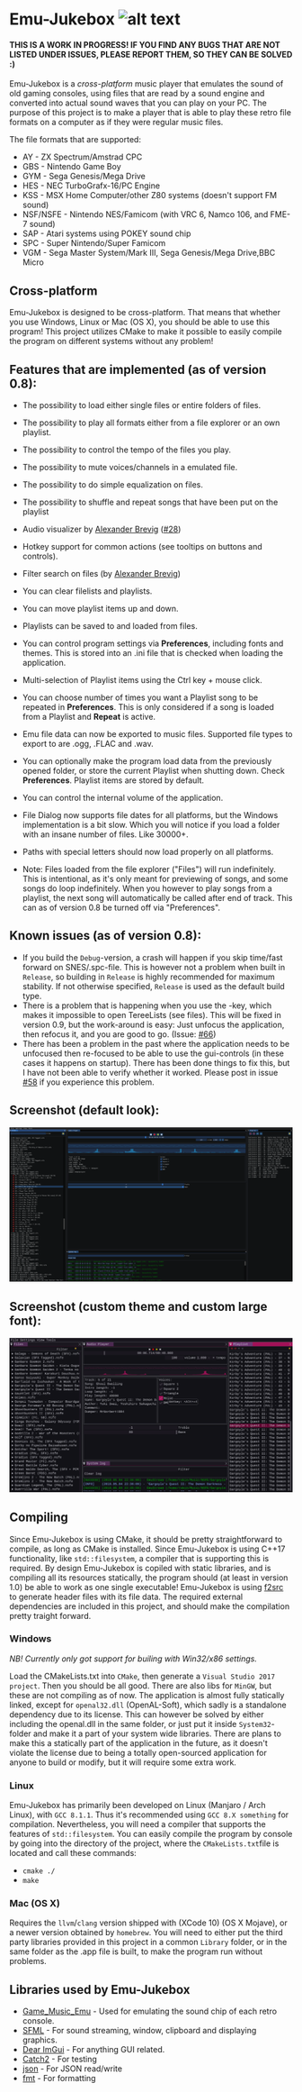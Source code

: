 # Emu-Jukebox ![alt text](https://github.com/SSBMTonberry/emu-jukebox/blob/master/logo/logo_64x64.png?raw=true "Emu Jukebox logo") 

#### THIS IS A WORK IN PROGRESS! IF YOU FIND ANY BUGS THAT ARE NOT LISTED UNDER ISSUES, PLEASE REPORT THEM, SO THEY CAN BE SOLVED :)

Emu-Jukebox is a *cross-platform* music player that emulates the sound of old gaming consoles, using files that are read by a sound engine and converted into actual sound waves that you can play on your PC. The purpose of this project is to make a player that is able to play these retro file formats on a computer as if they were regular music files. 

The file formats that are supported:
- AY        - ZX Spectrum/Amstrad CPC
- GBS       - Nintendo Game Boy
- GYM       - Sega Genesis/Mega Drive
- HES       - NEC TurboGrafx-16/PC Engine
- KSS       - MSX Home Computer/other Z80 systems (doesn't support FM sound)
- NSF/NSFE  - Nintendo NES/Famicom (with VRC 6, Namco 106, and FME-7 sound)
- SAP       - Atari systems using POKEY sound chip
- SPC       - Super Nintendo/Super Famicom
- VGM       - Sega Master System/Mark III, Sega Genesis/Mega Drive,BBC Micro

## Cross-platform
Emu-Jukebox is designed to be cross-platform. That means that whether you use Windows, Linux or Mac (OS X), you should be able to use this program! This project utilizes CMake to make it possible to easily compile the program on different systems without any problem!

## Features that are implemented (as of version 0.8):
- The possibility to load either single files or entire folders of files.
- The possibility to play all formats either from a file explorer or an own playlist.
- The possibility to control the tempo of the files you play.
- The possibility to mute voices/channels in a emulated file.
- The possibility to do simple equalization on files.
- The possibility to shuffle and repeat songs that have been put on the playlist
- Audio visualizer by [Alexander Brevig](https://github.com/AlexanderBrevig/) ([#28](https://github.com/SSBMTonberry/emu-jukebox/issues/28))
- Hotkey support for common actions (see tooltips on buttons and controls).
- Filter search on files (by [Alexander Brevig](https://github.com/AlexanderBrevig/))
- You can clear filelists and playlists. 
- You can move playlist items up and down.
- Playlists can be saved to and loaded from files.
- You can control program settings via **Preferences**, including fonts and themes. This is stored into an .ini file that is checked when loading the application.
- Multi-selection of Playlist items using the Ctrl key + mouse click.
- You can choose number of times you want a Playlist song to be repeated in **Preferences**. This is only considered if a song is loaded from a Playlist and **Repeat** is active.
- Emu file data can now be exported to music files. Supported file types to export to are .ogg, .FLAC and .wav.
- You can optionally make the program load data from the previously opened folder, or store the current Playlist when shutting down. Check **Preferences**. Playlist items are stored by default.
- You can control the internal volume of the application.
- File Dialog now supports file dates for all platforms, but the Windows implementation is a bit slow. Which you will notice if you load a folder with an insane number of files. Like 30000+. 
- Paths with special letters should now load properly on all platforms.

- Note: Files loaded from the file explorer ("Files") will run indefinitely. This is intentional, as it's only meant for previewing of songs, and some songs do loop indefinitely. When you however to play songs from a playlist, the next song will automatically be called after end of track. This can as of version 0.8 be turned off via "Preferences". 

## Known issues (as of version 0.8):
- If you build the `Debug`-version, a crash will happen if you skip time/fast forward on SNES/.spc-file. This is however not a problem when built in `Release`, so building in `Release` is highly recommended for maximum stability. If not otherwise specified, `Release` is used as the default build type.
- There is a problem that is happening when you use the <Alt>-key, which makes it impossible to open TereeLists (see files). This will be fixed in version 0.9, but the work-around is easy: Just unfocus the application, then refocus it, and you are good to go. (Issue: [#66](https://github.com/SSBMTonberry/emu-jukebox/issues/66))
- There has been a problem in the past where the application needs to be unfocused then re-focused to be able to use the gui-controls (in these cases it happens on startup). There has been done things to fix this, but I have not been able to verify whether it worked. Please post in issue [#58](https://github.com/SSBMTonberry/emu-jukebox/issues/58) if you experience this problem.


## Screenshot (default look):
![alt text](https://github.com/SSBMTonberry/emu-jukebox/blob/master/logo/emu-jukebox_0.8.0_1.png "Emu Jukebox Screenshot") 
## Screenshot (custom theme and custom large font):
![alt text](https://github.com/SSBMTonberry/emu-jukebox/blob/master/logo/emu-jukebox_0.8.0_2.png "Emu Jukebox Screenshot") 

## Compiling
Since Emu-Jukebox is using CMake, it should be pretty straightforward to compile, as long as CMake is installed. Since Emu-Jukebox is using C++17 functionality, like `std::filesystem`, a compiler that is supporting this is required. By design Emu-Jukebox is copiled with static libraries, and is compiling all its resources statically, the program should (at least in version 1.0) be able to work as one single executable! Emu-Jukebox is using [f2src](https://github.com/SSBMTonberry/f2src) to generate header files with its file data. The required external dependencies are included in this project, and should make the compilation pretty traight forward. 

### Windows
*NB! Currently only got support for builing with Win32/x86 settings.*

Load the CMakeLists.txt into `CMake`, then generate a `Visual Studio 2017 project`. Then you should be all good. There are also libs for `MinGW`, but these are not compiling as of now. The application is almost fully statically linked, except for `openal32.dll` (OpenAL-Soft), which sadly is a standalone dependency due to its license. This can however be solved by either including the openal.dll in the same folder, or just put it inside `System32`-folder and make it a part of your system wide libraries. There are plans to make this a statically part of the application in the future, as it doesn't violate the license due to being a totally open-sourced application for anyone to build or modify, but it will require some extra work. 

### Linux
Emu-Jukebox has primarily been developed on Linux (Manjaro / Arch Linux), with `GCC 8.1.1`. Thus it's recommended using `GCC 8.X something` for compilation. Nevertheless, you will need a compiler that supports the features of `std::filesystem`. You can easily compile the program by console by going into the directory of the project, where the `CMakeLists.txt`file is located and call these commands:
- `cmake ./`
- `make`

### Mac (OS X)
Requires the `llvm`/`clang` version shipped with (XCode 10) (OS X Mojave), or a newer version obtained by `homebrew`. You will need to either put the third party libraries provided in this project in a common `Library` folder, or in the same folder as the .app file is built, to make the program run without problems. 

## Libraries used by Emu-Jukebox
- [Game_Music_Emu](http://blargg.8bitalley.com/libs/audio.html#Game_Music_Emu) - Used for emulating the sound chip of each retro console.
- [SFML](https://github.com/SFML/SFML) - For sound streaming, window, clipboard and displaying graphics.
- [Dear ImGui](https://github.com/ocornut/imgui) - For anything GUI related.
- [Catch2](https://github.com/catchorg/Catch2/) - For testing
- [json](https://github.com/nlohmann/json) - For JSON read/write
- [fmt](https://github.com/fmtlib/fmt) - For formatting
